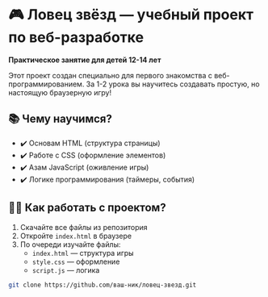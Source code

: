 # 🎮 Ловец звёзд — учебный проект по веб-разработке  
**Практическое занятие для детей 12-14 лет**  

Этот проект создан специально для первого знакомства с веб-программированием. За 1-2 урока вы научитесь создавать простую, но настоящую браузерную игру!

## 📚 Чему научимся?
- ✔️ Основам HTML (структура страницы)
- ✔️ Работе с CSS (оформление элементов)
- ✔️ Азам JavaScript (оживление игры)
- ✔️ Логике программирования (таймеры, события)

## 👨‍💻 Как работать с проектом?
1. Скачайте все файлы из репозитория
2. Откройте `index.html` в браузере
3. По очереди изучайте файлы:
   - `index.html` — структура игры
   - `style.css` — оформление
   - `script.js` — логика

```bash
git clone https://github.com/ваш-ник/ловец-звезд.git
